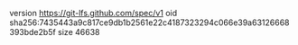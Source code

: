 version https://git-lfs.github.com/spec/v1
oid sha256:7435443a9c817ce9db1b2561e22c4187323294c066e39a63126668393bde2b5f
size 46638
